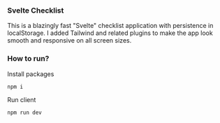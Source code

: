 ### Svelte Checklist

This is a blazingly fast "Svelte" checklist application with persistence in localStorage. I added Tailwind and related plugins to make the app look smooth and responsive on all screen sizes.

### How to run?

Install packages

```
npm i
```

Run client

```
npm run dev
```
